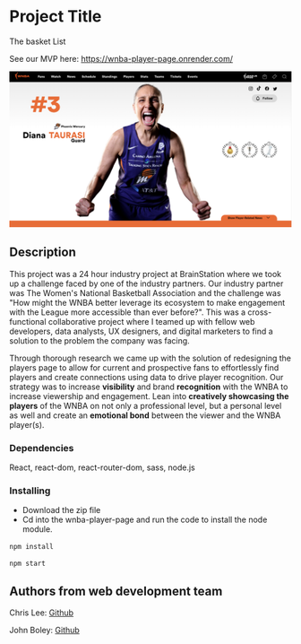 # Project Title

The basket List

See our MVP here: https://wnba-player-page.onrender.com/

![alt text](/thumbnail.png)

## Description

This project was a 24 hour industry project at BrainStation where we took up a challenge faced by one of the industry partners. Our industry partner was The Women's National Basketball Association and the challenge was "How might the WNBA better leverage its ecosystem to make engagement with the League more accessible than ever before?". This was a cross-functional collaborative project where I teamed up with fellow web developers, data analysts, UX designers, and digital marketers to find a solution to the problem the company was facing.

Through thorough research we came up with the solution of redesigning the players page to allow for current and prospective fans to effortlessly find players and create connections using data to drive player recognition. Our strategy was to increase **visibility** and brand **recognition** with the WNBA to increase viewership and engagement. Lean into **creatively showcasing the players** of the WNBA on not only a professional level, but a personal level as well and create an **emotional bond** between the viewer and the WNBA player(s).

### Dependencies
React, react-dom, react-router-dom, sass, node.js

### Installing
* Download the zip file
* Cd into the wnba-player-page and run the code to install the node module.
```
npm install 
```
```
npm start 
```

## Authors from web development team
Chris Lee: [Github](https://github.com/dkrj45)

John Boley: [Github](https://github.com/jpbozley)
